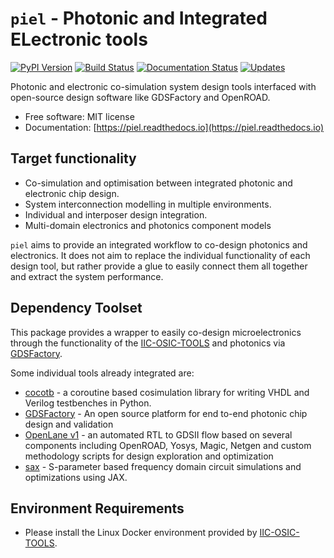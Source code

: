 # `piel` - Photonic and Integrated ELectronic tools
[![PyPI Version](https://img.shields.io/pypi/v/piel.svg)](https://pypi.python.org/pypi/piel)
[![Build Status](https://img.shields.io/travis/daquintero/piel.svg)](https://travis-ci.com/daquintero/piel)
[![Documentation Status](https://readthedocs.org/projects/piel/badge/?version=latest)](https://piel.readthedocs.io/en/latest/?version=latest)
[![Updates](https://pyup.io/repos/github/daquintero/piel/shield.svg)](https://pyup.io/repos/github/daquintero/piel/)

Photonic and electronic co-simulation system design tools interfaced with open-source design software like GDSFactory and OpenROAD.

- Free software: MIT license
- Documentation: [https://piel.readthedocs.io](https://piel.readthedocs.io)

## Target functionality
* Co-simulation and optimisation between integrated photonic and electronic chip design.
* System interconnection modelling in multiple environments.
* Individual and interposer design integration.
* Multi-domain electronics and photonics component models

`piel` aims to provide an integrated workflow to co-design photonics and electronics. It does not aim to replace the individual functionality of each design tool, but rather provide a glue to easily connect them all together and extract the system performance.

## Dependency Toolset
This package provides a wrapper to easily co-design microelectronics through the functionality of the [IIC-OSIC-TOOLS](https://github.com/iic-jku/iic-osic-tools) and photonics via [GDSFactory](https://github.com/gdsfactory/gdsfactory).

Some individual tools already integrated are:
* [cocotb](https://github.com/cocotb/cocotb) - a coroutine based cosimulation library for writing VHDL and Verilog testbenches in Python.
* [GDSFactory](https://github.com/gdsfactory/gdsfactory) - An open source platform for end to-end photonic chip design and validation
* [OpenLane v1](https://github.com/The-OpenROAD-Project/OpenLane) - an automated RTL to GDSII flow based on several components including OpenROAD, Yosys, Magic, Netgen and custom methodology scripts for design exploration and optimization
* [sax](https://github.com/flaport/sax) - S-parameter based frequency domain circuit simulations and optimizations using JAX.

## Environment Requirements
* Please install the Linux Docker environment provided by [IIC-OSIC-TOOLS](https://github.com/iic-jku/iic-osic-tools).

